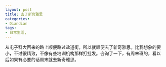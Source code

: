 ```yaml
---
layout: post
title: 去了新奇雅思
categories:
- Diandian
tags:
- 日常生活, 
---
```

从电子科大回来的路上顺便路过盐道街，所以就顺便去了新奇雅思。比我想象的要小，不过很精致，不像有些培训机构那样打批发。咨询了一下，有周末班的，看以后如果有必要的话周末就去新奇雅思。